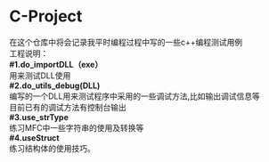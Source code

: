 **C-Project**
=======================  
在这个仓库中将会记录我平时编程过程中写的一些c++编程测试用例  
工程说明：  
**#1.do_importDLL（exe）**  
  用来测试DLL使用  
**#2.do_utils_debug(DLL)**  
编写的一个DLL用来测试程序中采用的一些调试方法,比如输出调试信息等  
目前已有的调试方法有控制台输出  
**#3.use_strType**  
练习MFC中一些字符串的使用及转换等  
**#4.useStruct**  
练习结构体的使用技巧。
